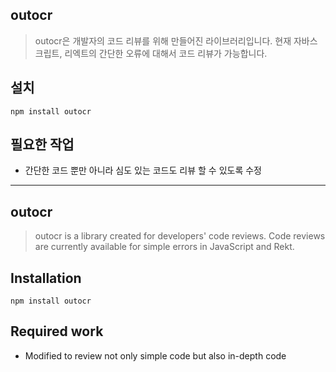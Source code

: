 ## outocr
> outocr은 개발자의 코드 리뷰를 위해 만들어진 라이브러리입니다. 현재 자바스크립트, 리엑트의 간단한 오류에 대해서 코드 리뷰가 가능합니다.

## 설치
```shell
npm install outocr
```

## 필요한 작업
- 간단한 코드 뿐만 아니라 심도 있는 코드도 리뷰 할 수 있도록 수정

--- 

## outocr
> outocr is a library created for developers' code reviews. Code reviews are currently available for simple errors in JavaScript and Rekt.

## Installation
```shell
npm install outocr
```

## Required work
- Modified to review not only simple code but also in-depth code
